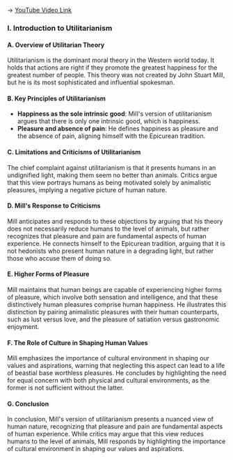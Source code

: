 -> [YouTube Video Link](https://www.youtube.com/watch?v=B99s03oQkEs&list=PLdLiRaajwSXSCRO9OwI0M9kfgcsPwq4gH&index=26&pp=iAQB)

### I. Introduction to Utilitarianism
#### A. Overview of Utilitarian Theory

Utilitarianism is the dominant moral theory in the Western world today. It holds that actions are right if they promote the greatest happiness for the greatest number of people. This theory was not created by John Stuart Mill, but he is its most sophisticated and influential spokesman.

#### B. Key Principles of Utilitarianism

- **Happiness as the sole intrinsic good**: Mill's version of utilitarianism argues that there is only one intrinsic good, which is happiness.
- **Pleasure and absence of pain**: He defines happiness as pleasure and the absence of pain, aligning himself with the Epicurean tradition.

#### C. Limitations and Criticisms of Utilitarianism

The chief complaint against utilitarianism is that it presents humans in an undignified light, making them seem no better than animals. Critics argue that this view portrays humans as being motivated solely by animalistic pleasures, implying a negative picture of human nature.

#### D. Mill's Response to Criticisms

Mill anticipates and responds to these objections by arguing that his theory does not necessarily reduce humans to the level of animals, but rather recognizes that pleasure and pain are fundamental aspects of human experience. He connects himself to the Epicurean tradition, arguing that it is not hedonists who present human nature in a degrading light, but rather those who accuse them of doing so.

#### E. Higher Forms of Pleasure

Mill maintains that human beings are capable of experiencing higher forms of pleasure, which involve both sensation and intelligence, and that these distinctively human pleasures comprise human happiness. He illustrates this distinction by pairing animalistic pleasures with their human counterparts, such as lust versus love, and the pleasure of satiation versus gastronomic enjoyment.

#### F. The Role of Culture in Shaping Human Values

Mill emphasizes the importance of cultural environment in shaping our values and aspirations, warning that neglecting this aspect can lead to a life of beastial base worthless pleasures. He concludes by highlighting the need for equal concern with both physical and cultural environments, as the former is not sufficient without the latter.

#### G. Conclusion

In conclusion, Mill's version of utilitarianism presents a nuanced view of human nature, recognizing that pleasure and pain are fundamental aspects of human experience. While critics may argue that this view reduces humans to the level of animals, Mill responds by highlighting the importance of cultural environment in shaping our values and aspirations.